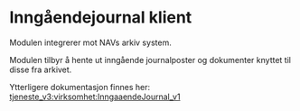 # Inngåendejournal klient

Modulen integrerer mot NAVs arkiv system. 

Modulen tilbyr å hente ut inngående journalposter og dokumenter knyttet til disse fra arkivet.

Ytterligere dokumentasjon finnes her: [tjeneste_v3:virksomhet:InngaaendeJournal_v1](https://confluence.adeo.no/pages/viewpage.action?pageId=216021416)

